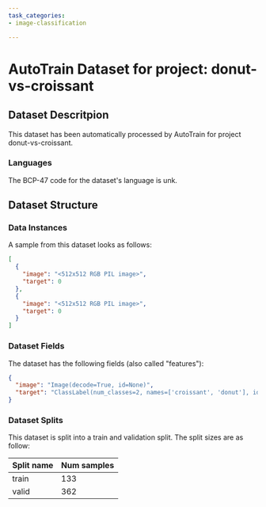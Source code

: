 ```yaml
---
task_categories:
- image-classification

---
```

# AutoTrain Dataset for project: donut-vs-croissant

## Dataset Descritpion

This dataset has been automatically processed by AutoTrain for project donut-vs-croissant.

### Languages

The BCP-47 code for the dataset's language is unk.

## Dataset Structure

### Data Instances

A sample from this dataset looks as follows:

```json
[
  {
    "image": "<512x512 RGB PIL image>",
    "target": 0
  },
  {
    "image": "<512x512 RGB PIL image>",
    "target": 0
  }
]
```

### Dataset Fields

The dataset has the following fields (also called "features"):

```json
{
  "image": "Image(decode=True, id=None)",
  "target": "ClassLabel(num_classes=2, names=['croissant', 'donut'], id=None)"
}
```

### Dataset Splits

This dataset is split into a train and validation split. The split sizes are as follow:

| Split name   | Num samples         |
| ------------ | ------------------- |
| train        | 133 |
| valid        | 362 |
